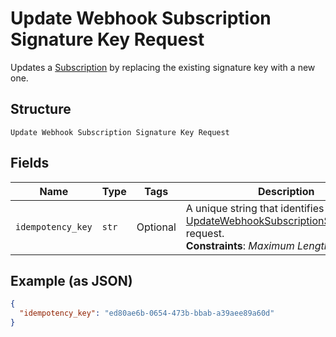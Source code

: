 
# Update Webhook Subscription Signature Key Request

Updates a [Subscription](../../doc/models/webhook-subscription.md) by replacing the existing signature key with a new one.

## Structure

`Update Webhook Subscription Signature Key Request`

## Fields

| Name | Type | Tags | Description |
|  --- | --- | --- | --- |
| `idempotency_key` | `str` | Optional | A unique string that identifies the [UpdateWebhookSubscriptionSignatureKey](api-endpoint:WebhookSubscriptions-UpdateWebhookSubscriptionSignatureKey) request.<br>**Constraints**: *Maximum Length*: `45` |

## Example (as JSON)

```json
{
  "idempotency_key": "ed80ae6b-0654-473b-bbab-a39aee89a60d"
}
```

